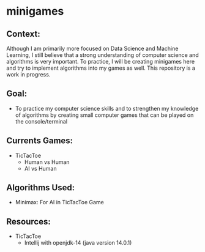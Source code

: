 # minigames

## Context:
Although I am primarily more focused on Data Science and Machine Learning, I still believe that a strong understanding of computer science and algorithms is very important. To practice, I will be creating minigames here and try to implement algorithms into my games as well. This repository is a work in progress.

## Goal:
* To practice my computer science skills and to strengthen my knowledge of algorithms by creating small computer games that can be played on the console/terminal

## Currents Games:
* TicTacToe 
  * Human vs Human
  * AI vs Human
    
## Algorithms Used:
* Minimax: For AI in TicTacToe Game

## Resources:
* TicTacToe
  * Intellij with openjdk-14 (java version 14.0.1)
